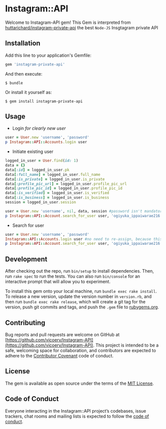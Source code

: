 # Instagram::API

Welcome to Instagram-API gem! This Gem is interpreted from [huttarichard/instagram-private-api](https://github.com/huttarichard/instagram-private-api) the best `Node-JS` Insgtagram private API
## Installation

Add this line to your application's Gemfile:

```ruby
gem 'instagram-private-api'
```

And then execute:

    $ bundle

Or install it yourself as:

    $ gem install instagram-private-api

## Usage
 - Login _for clearly new user_
 ```ruby
 user = User.new 'username', 'password'
 p Instagram::API::Accounts.login user
 ```
 
 - Initiate existing user
 ```ruby
 logged_in_user = User.find(id: 1)
 data = {}
 data[:id] = logged_in_user.pk
 data[:full_name] = logged_in_user.full_name
 data[:is_private] = logged_in_user.is_private
 data[:profile_pic_url] = logged_in_user.profile_pic_url
 data[:profile_pic_id] = logged_in_user.profile_pic_id
 data[:is_verified] = logged_in_user.is_verified
 data[:is_business] = logged_in_user.is_business
 session = logged_in_user.session
 
 user = User.new 'username', nil, data, session #password isn't mandatory, already have session
 p Instagram::API::Account.search_for_user user, 'ogiyuka_ippaiwarae216' #then you can use it for any purpose
 ```
 
 - Search for user
 ```ruby
 user = User.new 'username', 'password'
 Instagram::API::Accounts.login user #no need to re-assign, because this method update it for you
 p Instagram::API::Account.search_for_user user, 'ogiyuka_ippaiwarae216'
 ```
## Development

After checking out the repo, run `bin/setup` to install dependencies. Then, run `rake spec` to run the tests. You can also run `bin/console` for an interactive prompt that will allow you to experiment.

To install this gem onto your local machine, run `bundle exec rake install`. To release a new version, update the version number in `version.rb`, and then run `bundle exec rake release`, which will create a git tag for the version, push git commits and tags, and push the `.gem` file to [rubygems.org](https://rubygems.org).

## Contributing

Bug reports and pull requests are welcome on GitHub at [https://github.com/vicoerv/Instagram-API](https://github.com/vicoerv/Instagram-API). This project is intended to be a safe, welcoming space for collaboration, and contributors are expected to adhere to the [Contributor Covenant](http://contributor-covenant.org) code of conduct.

## License

The gem is available as open source under the terms of the [MIT License](https://opensource.org/licenses/MIT).

## Code of Conduct

Everyone interacting in the Instagram::API project’s codebases, issue trackers, chat rooms and mailing lists is expected to follow the [code of conduct](https://github.com/[USERNAME]/Instagram-API/blob/master/CODE_OF_CONDUCT.md).
